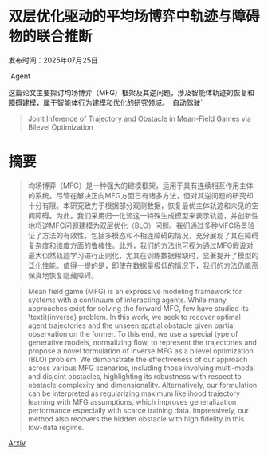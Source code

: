 # 双层优化驱动的平均场博弈中轨迹与障碍物的联合推断

发布时间：2025年07月25日

`Agent

这篇论文主要探讨均场博弈（MFG）框架及其逆问题，涉及智能体轨迹的恢复和障碍建模，属于智能体行为建模和优化的研究领域。` `自动驾驶`

> Joint Inference of Trajectory and Obstacle in Mean-Field Games via Bilevel Optimization

# 摘要

> 均场博弈（MFG）是一种强大的建模框架，适用于具有连续相互作用主体的系统。尽管在解决正向MFG方面已有诸多方法，但对其逆问题的研究却十分有限。本研究致力于根据部分观测数据，恢复最优主体轨迹和未见的空间障碍。为此，我们采用归一化流这一特殊生成模型来表示轨迹，并创新性地将逆MFG问题建模为双层优化（BLO）问题。我们通过多种MFG场景验证了方法的有效性，包括多模态和不相连障碍的情况，充分展现了其在障碍复杂度和维度方面的鲁棒性。此外，我们的方法也可视为通过MFG假设对最大似然轨迹学习进行正则化，尤其在训练数据稀缺时，显著提升了模型的泛化性能。值得一提的是，即使在数据量极低的情况下，我们的方法仍能高保真地恢复隐藏障碍。

> Mean field game (MFG) is an expressive modeling framework for systems with a continuum of interacting agents. While many approaches exist for solving the forward MFG, few have studied its \textit{inverse} problem. In this work, we seek to recover optimal agent trajectories and the unseen spatial obstacle given partial observation on the former. To this end, we use a special type of generative models, normalizing flow, to represent the trajectories and propose a novel formulation of inverse MFG as a bilevel optimization (BLO) problem. We demonstrate the effectiveness of our approach across various MFG scenarios, including those involving multi-modal and disjoint obstacles, highlighting its robustness with respect to obstacle complexity and dimensionality. Alternatively, our formulation can be interpreted as regularizing maximum likelihood trajectory learning with MFG assumptions, which improves generalization performance especially with scarce training data. Impressively, our method also recovers the hidden obstacle with high fidelity in this low-data regime.

[Arxiv](https://arxiv.org/abs/2507.19344)